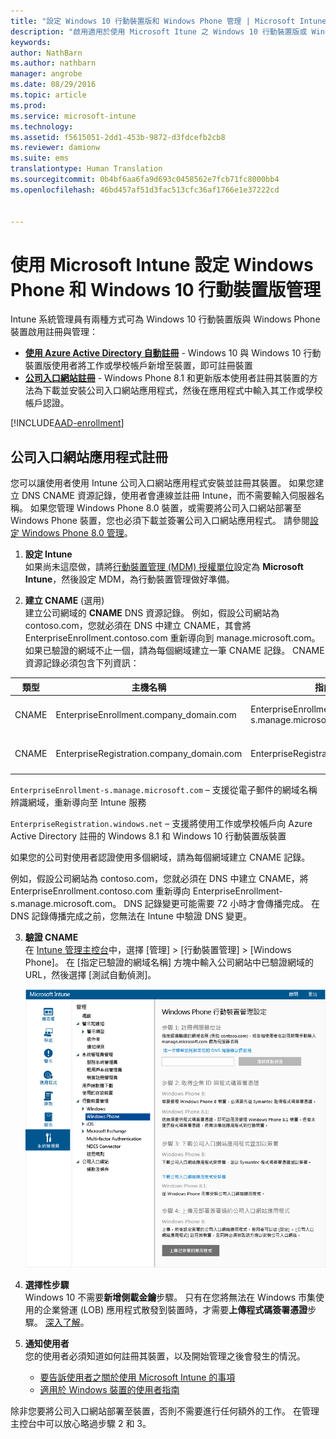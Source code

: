 ```yaml
---
title: "設定 Windows 10 行動裝置版和 Windows Phone 管理 | Microsoft Intune"
description: "啟用適用於使用 Microsoft Itune 之 Windows 10 行動裝置版或 Windows Phone 裝置的行動裝置管理 (MDM)。"
keywords: 
author: NathBarn
ms.author: nathbarn
manager: angrobe
ms.date: 08/29/2016
ms.topic: article
ms.prod: 
ms.service: microsoft-intune
ms.technology: 
ms.assetid: f5615051-2dd1-453b-9872-d3fdcefb2cb8
ms.reviewer: damionw
ms.suite: ems
translationtype: Human Translation
ms.sourcegitcommit: 0b4bf6aa6fa9d693c0458562e7fcb71fc8000bb4
ms.openlocfilehash: 46bd457af51d3fac513cfc36af1766e1e37222cd


---
```



# 使用 Microsoft Intune 設定 Windows Phone 和 Windows 10 行動裝置版管理

Intune 系統管理員有兩種方式可為 Windows 10 行動裝置版與 Windows Phone 裝置啟用註冊與管理：

- **[使用 Azure Active Directory 自動註冊](#azure-active-directory-enrollment)** - Windows 10 與 Windows 10 行動裝置版使用者將工作或學校帳戶新增至裝置，即可註冊裝置
- **[公司入口網站註冊](#company-portal-app-enrollment)** - Windows Phone 8.1 和更新版本使用者註冊其裝置的方法為下載並安裝公司入口網站應用程式，然後在應用程式中輸入其工作或學校帳戶認證。


[!INCLUDE[AAD-enrollment](../includes/win10-automatic-enrollment-aad.md)]

## 公司入口網站應用程式註冊
您可以讓使用者使用 Intune 公司入口網站應用程式安裝並註冊其裝置。 如果您建立 DNS CNAME 資源記錄，使用者會連線並註冊 Intune，而不需要輸入伺服器名稱。 如果您管理 Windows Phone 8.0 裝置，或需要將公司入口網站部署至 Windows Phone 裝置，您也必須下載並簽署公司入口網站應用程式。 請參閱[設定 Windows Phone 8.0 管理](set-up-windows-phone-8.0-management-with-microsoft-intune.md)。

1.  **設定 Intune**<br>如果尚未這麼做，請將[行動裝置管理 (MDM) 授權單位](prerequisites-for-enrollment.md#set-mobile-device-management-authority)設定為 **Microsoft Intune**，然後設定 MDM，為行動裝置管理做好準備。

2.  **建立 CNAME** (選用)<br>建立公司網域的 **CNAME** DNS 資源記錄。 例如，假設公司網站為 contoso.com，您就必須在 DNS 中建立 CNAME，其會將 EnterpriseEnrollment.contoso.com 重新導向到 manage.microsoft.com。 如果已驗證的網域不止一個，請為每個網域建立一筆 CNAME 記錄。 CNAME 資源記錄必須包含下列資訊：

  |類型|主機名稱|指向|TTL|
  |--------|-------------|-------------|-------|
  |CNAME|EnterpriseEnrollment.company_domain.com|EnterpriseEnrollment-s.manage.microsoft.com |1 小時|
  |CNAME|EnterpriseRegistration.company_domain.com|EnterpriseRegistration.windows.net|1 小時|

  `EnterpriseEnrollment-s.manage.microsoft.com` – 支援從電子郵件的網域名稱辨識網域，重新導向至 Intune 服務

  `EnterpriseRegistration.windows.net` – 支援將使用工作或學校帳戶向 Azure Active Directory 註冊的 Windows 8.1 和 Windows 10 行動裝置版裝置

  如果您的公司對使用者認證使用多個網域，請為每個網域建立 CNAME 記錄。

  例如，假設公司網站為 contoso.com，您就必須在 DNS 中建立 CNAME，將 EnterpriseEnrollment.contoso.com 重新導向 EnterpriseEnrollment-s.manage.microsoft.com。 DNS 記錄變更可能需要 72 小時才會傳播完成。 在 DNS 記錄傳播完成之前，您無法在 Intune 中驗證 DNS 變更。

3.  **驗證 CNAME**<br>在 [Intune 管理主控台](http://manage.microsoft.com)中，選擇 [管理] &gt; [行動裝置管理] &gt; [Windows Phone]。 在 [指定已驗證的網域名稱] 方塊中輸入公司網站中已驗證網域的 URL，然後選擇 [測試自動偵測]。

    ![設定 Windows 的行動裝置管理對話方塊](../media/windows-phone-enrollment.png)

4.  **選擇性步驟**<br>Windows 10 不需要**新增側載金鑰**步驟。 只有在您將無法在 Windows 市集使用的企業營運 (LOB) 應用程式散發到裝置時，才需要**上傳程式碼簽署憑證**步驟。 [深入了解](set-up-windows-phone-8.0-management-with-microsoft-intune.md)。

5.  **通知使用者**<br>您的使用者必須知道如何註冊其裝置，以及開始管理之後會發生的情況。
    - [要告訴使用者之關於使用 Microsoft Intune 的事項](what-to-tell-your-end-users-about-using-microsoft-intune.md)
    - [適用於 Windows 裝置的使用者指南](../enduser/using-your-windows-device-with-intune.md)

除非您要將公司入口網站部署至裝置，否則不需要進行任何額外的工作。  在管理主控台中可以放心略過步驟 2 和 3。



<!--HONumber=Oct16_HO3-->


